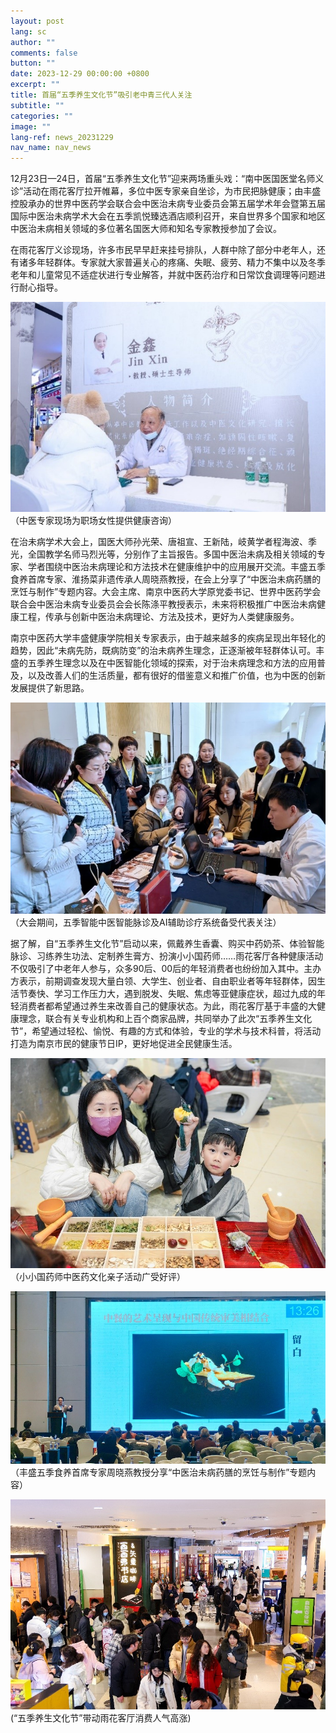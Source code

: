 ```yaml
---
layout: post
lang: sc
author: ""
comments: false
button: ""
date: 2023-12-29 00:00:00 +0800
excerpt: ""
title: 首届“五季养生文化节”吸引老中青三代人关注
subtitle: ""
categories: ""
image: ""
lang-ref: news_20231229
nav_name: nav_news
---
```


12月23日—24日，首届“五季养生文化节”迎来两场重头戏：“南中医国医堂名师义诊”活动在雨花客厅拉开帷幕，多位中医专家亲自坐诊，为市民把脉健康；由丰盛控股承办的世界中医药学会联合会中医治未病专业委员会第五届学术年会暨第五届国际中医治未病学术大会在五季凯悦臻选酒店顺利召开，来自世界多个国家和地区中医治未病相关领域的多位著名国医大师和知名专家教授参加了会议。

在雨花客厅义诊现场，许多市民早早赶来挂号排队，人群中除了部分中老年人，还有诸多年轻群体。专家就大家普遍关心的疼痛、失眠、疲劳、精力不集中以及冬季老年和儿童常见不适症状进行专业解答，并就中医药治疗和日常饮食调理等问题进行耐心指导。

![](/files/forestry_uploads/20231228-715x476.png)
（中医专家现场为职场女性提供健康咨询）

在治未病学术大会上，国医大师孙光荣、唐祖宣、王新陆，岐黄学者程海波、季光，全国教学名师马烈光等，分别作了主旨报告。多国中医治未病及相关领域的专家、学者围绕中医治未病理论和方法技术在健康维护中的应用展开交流。丰盛五季食养首席专家、淮扬菜非遗传承人周晓燕教授，在会上分享了“中医治未病药膳的烹饪与制作”专题内容。大会主席、南京中医药大学原党委书记、世界中医药学会联合会中医治未病专业委员会会长陈涤平教授表示，未来将积极推广中医治未病健康工程，传承与创新中医治未病理论、方法及技术，更好为人类健康服务。

南京中医药大学丰盛健康学院相关专家表示，由于越来越多的疾病呈现出年轻化的趋势，因此“未病先防，既病防变”的治未病养生理念，正逐渐被年轻群体认可。丰盛的五季养生理念以及在中医智能化领域的探索，对于治未病理念和方法的应用普及，以及改善人们的生活质量，都有很好的借鉴意义和推广价值，也为中医的创新发展提供了新思路。

![](/files/forestry_uploads/20231228-839x563.png)
（大会期间，五季智能中医智能脉诊及AI辅助诊疗系统备受代表关注）

据了解，自“五季养生文化节”启动以来，佩戴养生香囊、购买中药奶茶、体验智能脉诊、习练养生功法、定制养生膏方、扮演小小国药师……雨花客厅各种健康活动不仅吸引了中老年人参与，众多90后、00后的年轻消费者也纷纷加入其中。主办方表示，前期调查发现大量白领、大学生、创业者、自由职业者等年轻群体，因生活节奏快、学习工作压力大，遇到脱发、失眠、焦虑等亚健康症状，超过九成的年轻消费者都希望通过养生来改善自己的健康状态。为此，雨花客厅基于丰盛的大健康理念，联合有关专业机构和上百个商家品牌，共同举办了此次“五季养生文化节”，希望通过轻松、愉悦、有趣的方式和体验，专业的学术与技术科普，将活动打造为南京市民的健康节日IP，更好地促进全民健康生活。

![](/files/forestry_uploads/20231228-733x489.png)
（小小国药师中医药文化亲子活动广受好评）

![](/files/forestry_uploads/20231228-892x488.png)
（丰盛五季食养首席专家周晓燕教授分享“中医治未病药膳的烹饪与制作”专题内容）

![](/files/forestry_uploads/20231228-837x558.png)
(“五季养生文化节”带动雨花客厅消费人气高涨)